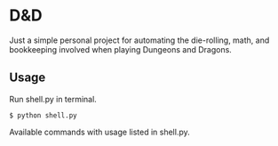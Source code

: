 # D&D
Just a simple personal project for automating the die-rolling, math, and bookkeeping involved when playing Dungeons and Dragons.

## Usage
Run shell.py in terminal.
```
$ python shell.py
```
Available commands with usage listed in shell.py.
